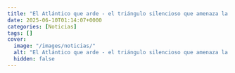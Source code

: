 ```yaml
---
title: "El Atlántico que arde - el triángulo silencioso que amenaza la pesca en Sudamérica"
date: 2025-06-10T01:14:07+0000
categories: [Noticias]
tags: []
cover:
  image: "/images/noticias/"
  alt: "El Atlántico que arde - el triángulo silencioso que amenaza la pesca en Sudamérica"
  hidden: false
---
```



